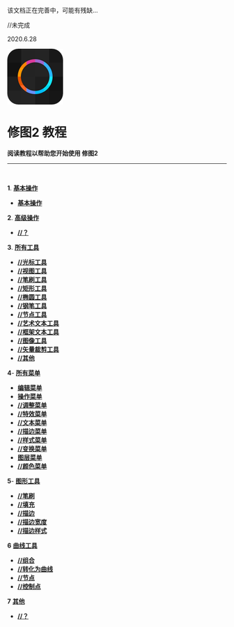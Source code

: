该文档正在完善中，可能有残缺...

//未完成

2020.6.28


![Image](Assets/logo.png)
# **修图2 教程**
**阅读教程以帮助您开始使用 修图2**


---
<br/>

**1**. [**基本操作**](#基本操作)
   - [**基本操作**](zh-CN/BasicAction.md)


**2**. [**高级操作**](#高级操作)
   - [**//？**](#？)


**3**. [**所有工具**](#所有工具)
   - [**//光标工具**](#光标工具) 
   - [**//视图工具**](#视图工具)
   - [**//笔刷工具**](#笔刷工具)
   - [**//矩形工具**](#矩形工具)
   - [**//椭圆工具**](#椭圆工具)
   - [**//钢笔工具**](#钢笔工具)
   - [**//节点工具**](#节点工具)
   - [**//艺术文本工具**](#艺术文本工具)
   - [**//框架文本工具**](#框架文本工具)
   - [**//图像工具**](#图像工具)
   - [**//矢量裁剪工具**](#矢量裁剪工具)
   - [**//其他**](#其他)


**4**- [**所有菜单**](#所有菜单)
   - [**编辑菜单**](zh-CN/AllMenus_EditMenu-md)
   - [**操作菜单**](zh-CN/AllMenus_OperateMenu-md)
   - [**//调整菜单**](#调整菜单)
   - [**//特效菜单**](#特效菜单)
   - [**//文本菜单**](#文本菜单)
   - [**//描边菜单**](#描边菜单)
   - [**//样式菜单**](#样式菜单)
   - [**//变换菜单**](#变换菜单)
   - [**图层菜单**](zh-CN/AllMenus_LayerMenu-md)
   - [**//颜色菜单**](#颜色菜单)


**5**- [**图形工具**](#图形工具)
   - [**//笔刷**](#笔刷)
   - [**//填充**](#填充)
   - [**//描边**](#描边)
   - [**//描边宽度**](#描边宽度)
   - [**//描边样式**](#描边样式)


**6** [**曲线工具**](#曲线工具)
  - [**//组合**](#组合)
  - [**//转化为曲线**](#转化为曲线)
  - [**//节点**](#节点)
  - [**//控制点**](#控制点)


**7** [**其他**](#其他)
  - [**//？**](#？)